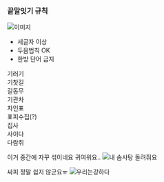 


### 끝말잇기 규칙 ###

![이미지](https://pbs.twimg.com/media/CzzwMgRUUAASv8k.jpg)

- 세글자 이상
- 두음법칙 OK
- 한방 단어 금지

기러기</br>
기찻길</br>
길동무</br>
기관차</br>
차인표</br>
표피수집(?)</br>
집사</br>
사이다</br>
다람쥐</br>

이거 중간에 자꾸 섞이네요
귀여워요..
![내 솜사탕 돌려줘요](https://img.theqoo.net/proxy/http://img-direct.theqoo.net/img/AvDJm.gif)

싸피 정말 쉽지 않군요ㅠ
![우리는강하다](https://s3.orbi.kr/data/file/united2/1a70c39bd7c04ff3add4e2eae649e8a8.png)